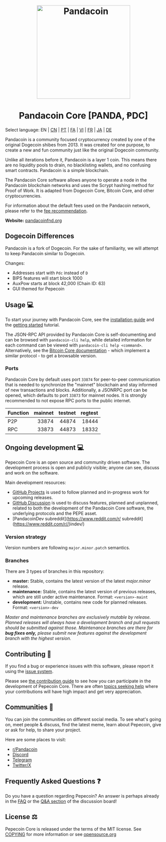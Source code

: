 <h1 align="center">
<img src="https://imgur.com/a/79LVoCh" alt="Pandacoin" width="300"/>
<br/><br/>
Pandacoin Core [PANDA, ⱣDC]
</h1>

Select language: EN | [CN](./README_zh_CN.md) | [PT](./README_pt_BR.md) | [FA](./README_fa_IR.md) | [VI](./README_vi_VN.md) | [FR](./README_fr_FR.md) | [JA](./README_ja_JP.md) | [DE](./README_de_DE.md)

Pandacoin is a community focused cryptocurrency created by one of the original Dogecoin shibes from 2013. It was created for one purpose, to create a new and fun community just like the original Dogecoin community.

Unlike all iterations before it, Pandacoin is a layer 1 coin. This means there are no liquidity pools to drain, no blacklisting wallets, and no confusing smart contracts. Pandacoin is a simple blockchain.

The Pandacoin Core software allows anyone to operate a node in the Pandacoin blockchain networks and uses the Scrypt hashing method for Proof of Work. It is adapted from Dogecoin Core, Bitcoin Core, and other cryptocurrencies.

For information about the default fees used on the Pandacoin network, please
refer to the [fee recommendation](doc/fee-recommendation.md).

**Website:** [pandacoinfnd.org](https://pandacoinfnd.org)

## Dogecoin Differences

Pandacoin is a fork of Dogecoin. For the sake of familiarity, we will attempt to keep Pandacoin similar to Dogecoin.

Changes:

* Addresses start with `Pdc` instead of `D`
* BIPS features will start block 1000
* AuxPow starts at block 42,000 (Chain ID: 63)
* GUI themed for Pepecoin

## Usage 💻

To start your journey with Pandacoin Core, see the [installation guide](INSTALL.md) and the [getting started](doc/getting-started.md) tutorial.

The JSON-RPC API provided by Pandacoin Core is self-documenting and can be browsed with `pandacoin-cli help`, while detailed information for each command can be viewed with `pandacoin-cli help <command>`. Alternatively, see the [Bitcoin Core documentation](https://developer.bitcoin.org/reference/rpc/) - which implement a similar protocol - to get a browsable version.

### Ports

Pandacoin Core by default uses port `33874` for peer-to-peer communication that
is needed to synchronize the "mainnet" blockchain and stay informed of new
transactions and blocks. Additionally, a JSONRPC port can be opened, which
defaults to port `33873` for mainnet nodes. It is strongly recommended to not
expose RPC ports to the public internet.

| Function | mainnet | testnet | regtest |
| :------- | ------: | ------: | ------: |
| P2P      |   33874 |   44874 |   18444 |
| RPC      |   33873 |   44873 |   18332 |

## Ongoing development 💻

Pepecoin Core is an open source and community driven software. The development
process is open and publicly visible; anyone can see, discuss and work on the
software.

Main development resources:

* [GitHub Projects](https://github.com/pandacoinppc/pandacoin/projects) is used to
  follow planned and in-progress work for upcoming releases.
* [GitHub Discussion](https://github.com/pandacoinppc/pandacoin/discussions) is used
  to discuss features, planned and unplanned, related to both the development of
  the Pandacoin Core software, the underlying protocols and the PEPE asset.
* [PandacoinDev subreddit](https://www.reddit.com/r/ subreddit](https://www.reddit.com/r//)indev/)

### Version strategy
Version numbers are following ```major.minor.patch``` semantics.

### Branches
There are 3 types of branches in this repository:

- **master:** Stable, contains the latest version of the latest *major.minor* release.
- **maintenance:** Stable, contains the latest version of previous releases, which are still under active maintenance. Format: ```<version>-maint```
- **development:** Unstable, contains new code for planned releases. Format: ```<version>-dev```

*Master and maintenance branches are exclusively mutable by release. Planned*
*releases will always have a development branch and pull requests should be*
*submitted against those. Maintenance branches are there for **bug fixes only,***
*please submit new features against the development branch with the highest version.*

## Contributing 🤝

If you find a bug or experience issues with this software, please report it
using the [issue system](https://github.com/pandacoinpdc/pandacoin/issues/new?assignees=&labels=bug&template=bug_report.md&title=%5Bbug%5D+).

Please see [the contribution guide](CONTRIBUTING.md) to see how you can
participate in the development of Pepecoin Core. There are often
[topics seeking help](https://github.com/pandacoinpdc/pandacoin/labels/help%20wanted)
where your contributions will have high impact and get very appreciation.

## Communities 🐸

You can join the communities on different social media.
To see what's going on, meet people & discuss, find the latest meme, learn
about Pepecoin, give or ask for help, to share your project.

Here are some places to visit:

* [r/Pandacoin](https://www.reddit.com/r//)
* [Discord](https:///discord)
* [Telegram](https://t.me/PandacoinGroup)
* [Twitter/X](https://twitter.com/Pandacoinfnd)

## Frequently Asked Questions ❓

Do you have a question regarding Pepecoin? An answer is perhaps already in the [FAQ](doc/FAQ.md) or the [Q&A section](https://github.com/pandacoinpdc/pandacoin/discussions/categories/q-a) of the discussion board!

## License ⚖️
Pepecoin Core is released under the terms of the MIT license. See
[COPYING](COPYING) for more information or see
[opensource.org](https://opensource.org/licenses/MIT)
